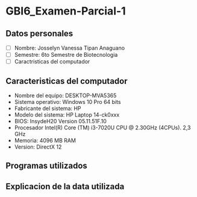 # GBI6_Examen-Parcial-1
## Datos personales
- [ ] Nombre: Josselyn Vanessa Tipan Anaguano 
- [ ] Semestre: 6to Semestre de Biotecnologia 
- [ ] Caractristicas del computador 
## Caracteristicas del computador
- Nombre del equipo: DESKTOP-MVA5365 
- Sistema operativo: Windows 10 Pro 64 bits 
- Fabricante del sistema: HP
- Modelo del sistema: HP Laptop 14-ck0xxx
- BIOS: InsydeH20 Version 05.11.51F.10
- Procesador Intel(R) Core (TM) i3-7020U CPU @ 2.30GHz (4CPUs). 2,3 GHz
- Memoria: 4096 MB RAM
- Version: DirectX 12
## Programas utilizados 
## Explicacion de la data utilizada 
